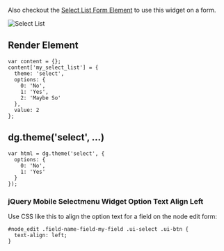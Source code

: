 Also checkout the [Select List Form Element](../Forms/Form_Elements/Select_Lists) to use this widget on a form.

![Select List](http://drupalgap.com/sites/default/files/selectmenu-widget.png)

## Render Element

```
var content = {};
content['my_select_list'] = {
  theme: 'select',
  options: {
    0: 'No',
    1: 'Yes',
    2: 'Maybe So'
  },
  value: 2
};
```

## dg.theme('select', ...)

```
var html = dg.theme('select', {
  options: {
    0: 'No',
    1: 'Yes'
  }
});
```

### jQuery Mobile Selectmenu Widget Option Text Align Left

Use CSS like this to align the option text for a field on the node edit form:

```
#node_edit .field-name-field-my-field .ui-select .ui-btn {
  text-align: left;
}
```